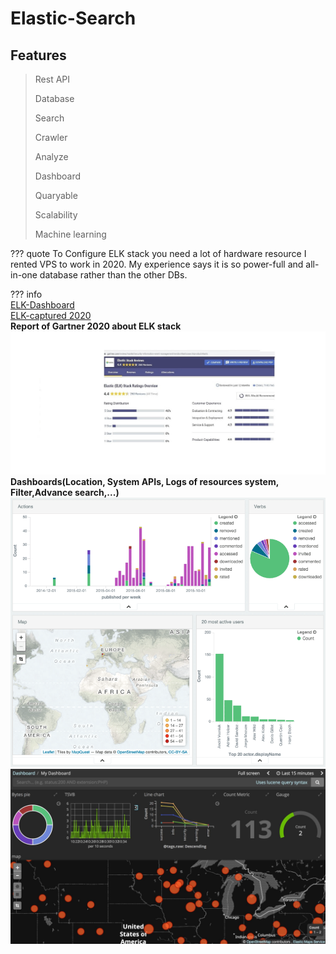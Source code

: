 ﻿---
tags:
  - elastic
  - search
  - devops
---

# Elastic-Search

## Features

> Rest API 
> 
> Database 
> 
> Search 
> 
> Crawler 
> 
> Analyze 
> 
> Dashboard 
> 
> Quaryable 
> 
> Scalability
> 
> Machine learning 


??? quote
    To Configure ELK stack you need a lot of hardware resource I rented VPS to work in 2020. My experience says it is so power-full and all-in-one database rather than the other DBs.
    
??? info          
     <a href="https://aparat.com/v/qEyG9" target="_blank">ELK-Dashboard</a>           
     <a href="https://aparat.com/v/rsLZP" target="_blank">ELK-captured 2020</a>     
     **Report of Gartner 2020 about ELK stack**
     ![Gartner-ELK Stack](../../assets/attachments/gartner.jpg)
     **Dashboards(Location, System APIs, Logs of resources system, Filter,Advance search,...)**
    ![ELK Dashboard](../../assets/attachments/dashboard0.png)
    ![ELK Dashboard](../../assets/attachments/kibana-dashboard-only-mode-thumbnail.jpg)